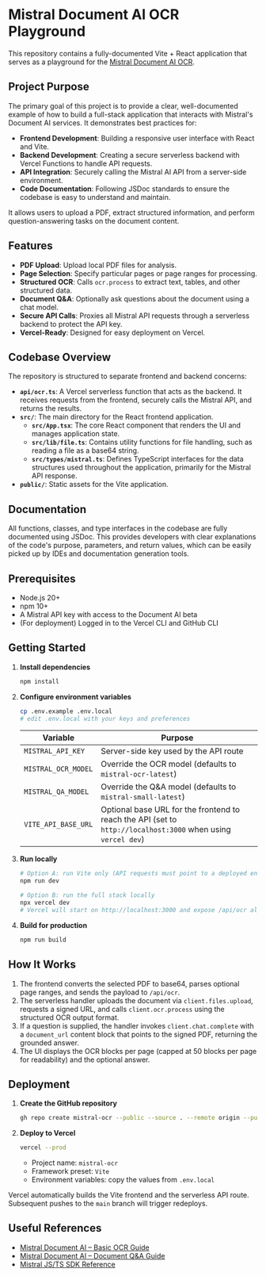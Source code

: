 # Mistral Document AI OCR Playground

This repository contains a fully-documented Vite + React application that serves as a playground for the [Mistral Document AI OCR](https://docs.mistral.ai/guides/document_ai/basic_ocr/).

## Project Purpose

The primary goal of this project is to provide a clear, well-documented example of how to build a full-stack application that interacts with Mistral's Document AI services. It demonstrates best practices for:

- **Frontend Development**: Building a responsive user interface with React and Vite.
- **Backend Development**: Creating a secure serverless backend with Vercel Functions to handle API requests.
- **API Integration**: Securely calling the Mistral AI API from a server-side environment.
- **Code Documentation**: Following JSDoc standards to ensure the codebase is easy to understand and maintain.

It allows users to upload a PDF, extract structured information, and perform question-answering tasks on the document content.

## Features

- **PDF Upload**: Upload local PDF files for analysis.
- **Page Selection**: Specify particular pages or page ranges for processing.
- **Structured OCR**: Calls `ocr.process` to extract text, tables, and other structured data.
- **Document Q&A**: Optionally ask questions about the document using a chat model.
- **Secure API Calls**: Proxies all Mistral API requests through a serverless backend to protect the API key.
- **Vercel-Ready**: Designed for easy deployment on Vercel.

## Codebase Overview

The repository is structured to separate frontend and backend concerns:

- **`api/ocr.ts`**: A Vercel serverless function that acts as the backend. It receives requests from the frontend, securely calls the Mistral API, and returns the results.
- **`src/`**: The main directory for the React frontend application.
  - **`src/App.tsx`**: The core React component that renders the UI and manages application state.
  - **`src/lib/file.ts`**: Contains utility functions for file handling, such as reading a file as a base64 string.
  - **`src/types/mistral.ts`**: Defines TypeScript interfaces for the data structures used throughout the application, primarily for the Mistral API response.
- **`public/`**: Static assets for the Vite application.

## Documentation

All functions, classes, and type interfaces in the codebase are fully documented using JSDoc. This provides developers with clear explanations of the code's purpose, parameters, and return values, which can be easily picked up by IDEs and documentation generation tools.

## Prerequisites
- Node.js 20+
- npm 10+
- A Mistral API key with access to the Document AI beta
- (For deployment) Logged in to the Vercel CLI and GitHub CLI

## Getting Started

1. **Install dependencies**
   ```bash
   npm install
   ```

2. **Configure environment variables**
   ```bash
   cp .env.example .env.local
   # edit .env.local with your keys and preferences
   ```

   | Variable | Purpose |
   | --- | --- |
   | `MISTRAL_API_KEY` | Server-side key used by the API route |
   | `MISTRAL_OCR_MODEL` | Override the OCR model (defaults to `mistral-ocr-latest`) |
   | `MISTRAL_QA_MODEL` | Override the Q&A model (defaults to `mistral-small-latest`) |
   | `VITE_API_BASE_URL` | Optional base URL for the frontend to reach the API (set to `http://localhost:3000` when using `vercel dev`) |

3. **Run locally**
   ```bash
   # Option A: run Vite only (API requests must point to a deployed endpoint)
   npm run dev

   # Option B: run the full stack locally
   npx vercel dev
   # Vercel will start on http://localhost:3000 and expose /api/ocr alongside the Vite frontend
   ```

4. **Build for production**
   ```bash
   npm run build
   ```

## How It Works
1. The frontend converts the selected PDF to base64, parses optional page ranges, and sends the payload to `/api/ocr`.
2. The serverless handler uploads the document via `client.files.upload`, requests a signed URL, and calls `client.ocr.process` using the structured OCR output format.
3. If a question is supplied, the handler invokes `client.chat.complete` with a `document_url` content block that points to the signed PDF, returning the grounded answer.
4. The UI displays the OCR blocks per page (capped at 50 blocks per page for readability) and the optional answer.

## Deployment
1. **Create the GitHub repository**
   ```bash
   gh repo create mistral-ocr --public --source . --remote origin --push
   ```
2. **Deploy to Vercel**
   ```bash
   vercel --prod
   ```

   - Project name: `mistral-ocr`
   - Framework preset: `Vite`
   - Environment variables: copy the values from `.env.local`

Vercel automatically builds the Vite frontend and the serverless API route. Subsequent pushes to the `main` branch will trigger redeploys.

## Useful References
- [Mistral Document AI – Basic OCR Guide](https://docs.mistral.ai/guides/document_ai/basic_ocr/)
- [Mistral Document AI – Document Q&A Guide](https://docs.mistral.ai/guides/document_ai/document_qa/)
- [Mistral JS/TS SDK Reference](https://docs.mistral.ai/api/)
